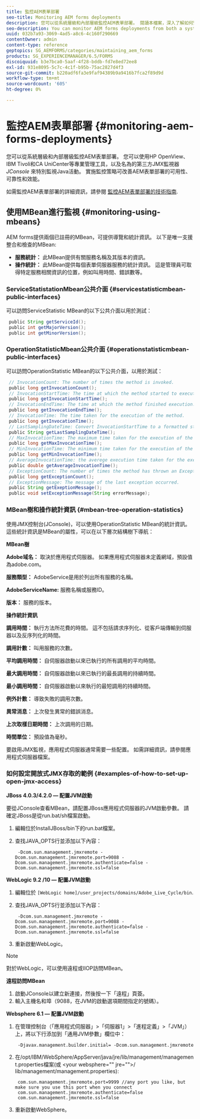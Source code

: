 ```yaml
---
title: 監控AEM表單部署
seo-title: Monitoring AEM forms deployments
description: 您可以從系統層級和內部層級監控AEM表單部署。 閱讀本檔案，深入了解如何監控AEM表單部署。
seo-description: You can monitor AEM forms deployments from both a system level and an internal level. Learn more about monitoring AEM forms deployments from this document.
uuid: 032b7a93-3069-4ad5-a8c6-4c160f290669
contentOwner: admin
content-type: reference
geptopics: SG_AEMFORMS/categories/maintaining_aem_forms
products: SG_EXPERIENCEMANAGER/6.5/FORMS
discoiquuid: b3e7bca0-5aaf-4f28-bddb-fd7e8ed72ee8
exl-id: 931e8095-5c7c-4c1f-b95b-75ac2827d4f3
source-git-commit: b220adf6fa3e9faf94389b9a9416b7fca2f89d9d
workflow-type: tm+mt
source-wordcount: '605'
ht-degree: 0%

---
```


# 監控AEM表單部署 {#monitoring-aem-forms-deployments}

您可以從系統層級和內部層級監控AEM表單部署。 您可以使用HP OpenView、IBM Tivoli和CA UniCenter等專業管理工具，以及名為的第三方JMX監視器 *JConsole* 來特別監視Java活動。 實施監控策略可改善AEM表單部署的可用性、可靠性和效能。

如需監控AEM表單部署的詳細資訊，請參閱 [監控AEM表單部署的技術指南](https://www.adobe.com/devnet/livecycle/pdfs/lc_monitoring_wp_ue.pdf).

## 使用MBean進行監視 {#monitoring-using-mbeans}

AEM forms提供兩個已註冊的MBean，可提供導覽和統計資訊。 以下是唯一支援整合和檢查的MBean:

* **服務統計：** 此MBean提供有關服務名稱及其版本的資訊。
* **操作統計：** 此MBean提供每個表單伺服器服務的統計資訊。 這是管理員可取得特定服務相關資訊的位置，例如叫用時間、錯誤數等。

### ServiceStatistationMbean公共介面 {#servicestatisticmbean-public-interfaces}

可以訪問ServiceStatistic MBean的以下公共介面以用於測試：

```java
 public String getServiceId();
 public int getMajorVersion();
 public int getMinorVersion();
```

### OperationStatisticMbean公共介面 {#operationstatisticmbean-public-interfaces}

可以訪問OperationStatistic MBean的以下公共介面，以用於測試：

```java
 // InvocationCount: The number of times the method is invoked.
 public long getInvocationCount();
 // InvocationStartTime: The time at which the method started to execute.
 public long getInvocationStartTime();
 // InvocationEndTime: The time at which the method finished execution.
 public long getInvocationEndTime();
 // InvocationTime: The time taken for the execution of the method.
 public long getInvocationTime();
 // LastSamplingDateTime: Convert InvocationStartTime to a formatted string
 public String getLastSamplingDateTime();
 // MaxInvocationTime: The maximum time taken for the execution of the method.
 public long getMaxInvocationTime();
 // MinInvocationTime: The minimum time taken for the execution of the method.
 public long getMinInvocationTime();
 // AverageInvocationTime: the averege execution time taken for the execution of the method.
 public double getAverageInvocationTime();
 // ExceptionCount: The number of times the method has thrown an Exception.
 public long getExceptionCount();
 // ExceptionMessage: The message of the last exception occurred.
 public String getExeptionMessage();
 public void setExceptionMessage(String errorMessage);
```

### MBean樹和操作統計資訊 {#mbean-tree-operation-statistics}

使用JMX控制台(JConsole)，可以使用OperationStatistic MBean的統計資訊。 這些統計資訊是MBean的屬性，可以在以下層次結構樹下導航：

**MBean樹**

**Adobe域名：** 取決於應用程式伺服器。 如果應用程式伺服器未定義網域，預設值為adobe.com。

**服務類型：** AdobeService是用於列出所有服務的名稱。

**AdobeServiceName:** 服務名稱或服務ID。

**版本：** 服務的版本。

**操作統計資訊**

**調用時間：** 執行方法所花費的時間。 這不包括請求序列化、從客戶端傳輸到伺服器以及反序列化的時間。

**調用計數：** 叫用服務的次數。

**平均調用時間：** 自伺服器啟動以來已執行的所有調用的平均時間。

**最大調用時間：** 自伺服器啟動以來已執行的最長調用的持續時間。

**最小調用時間：** 自伺服器啟動以來執行的最短調用的持續時間。

**例外計數：** 導致失敗的調用次數。

**異常消息：** 上次發生異常的錯誤消息。

**上次取樣日期時間：** 上次調用的日期。

**時間單位：** 預設值為毫秒。

要啟用JMX監視，應用程式伺服器通常需要一些配置。 如需詳細資訊，請參閱應用程式伺服器檔案。

### 如何設定開放式JMX存取的範例 {#examples-of-how-to-set-up-open-jmx-access}

**JBoss 4.0.3/4.2.0 — 配置JVM啟動**

要從JConsole查看MBean，請配置JBoss應用程式伺服器的JVM啟動參數。 請確定JBoss是從run.bat/sh檔案啟動。

1. 編輯位於InstallJBoss/bin下的run.bat檔案。
1. 查找JAVA_OPTS行並添加以下內容：

   ```shell
    -Dcom.sun.management.jmxremote -Dcom.sun.management.jmxremote.port=9088 -Dcom.sun.management.jmxremote.authenticate=false -Dcom.sun.management.jmxremote.ssl=false
   ```

**WebLogic 9.2 /10 — 配置JVM啟動**

1. 編輯位於 `[WebLogic home]/user_projects/domains/Adobe_Live_Cycle/bin`.
1. 查找JAVA_OPTS行並添加以下內容：

   ```shell
    -Dcom.sun.management.jmxremote -Dcom.sun.management.jmxremote.port=9088 -Dcom.sun.management.jmxremote.authenticate=false -Dcom.sun.management.jmxremote.ssl=false
   ```

1. 重新啟動WebLogic。

>[!NOTE]
>
>對於WebLogic，可以使用遠程或IIOP訪問MBean。

**遠程訪問MBean**

1. 啟動JConsole以建立新連接，然後按一下「遠程」頁簽。
1. 輸入主機名和埠（9088，在JVM的啟動選項期間指定的號碼）。

**Websphere 6.1 — 配置JVM啟動**

1. 在管理控制台（「應用程式伺服器」>「伺服器1」>「進程定義」>「JVM」）上，將以下行添加到「通用JVM參數」欄位中：

   ```shell
    -Djavax.management.builder.initial= -Dcom.sun.management.jmxremote
   ```

1. 在/opt/IBM/WebSphere/AppServer/java/jre/lib/management/management.properties檔案(或 &lt;your websphere=&quot;&quot; jre=&quot;&quot;>/ lib/management/management.properties):

   ```shell
    com.sun.management.jmxremote.port=9999 //any port you like, but make sure you use this port when you connect
    com.sun.management.jmxremote.authenticate=false
    com.sun.management.jmxremote.ssl=false
   ```

1. 重新啟動WebSphere。
